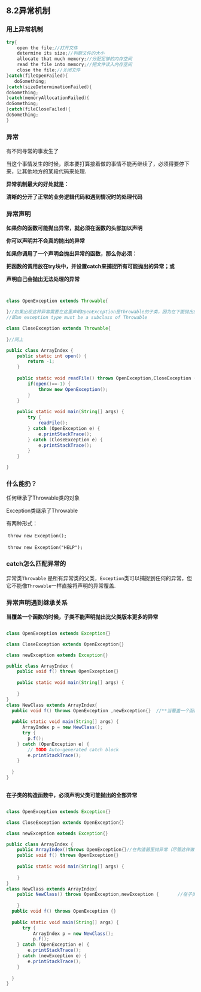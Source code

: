 ## 8.2异常机制

### 用上异常机制

```java
try{
    open the file;//打开文件
    determine its size;//判断文件的大小
    allocate that much memory;//分配足够的内存空间
    read the file into memory;//把文件读入内存空间
    close the file;//关闭文件
}catch(fileOpenFailed){
   doSomething;
}catch(sizeDeterminationFailed){
doSomething;
}catch(memoryAllocationFailed){
doSomething;
}catch(fileCloseFailed){
doSomething;
}
```

### 异常

有不同寻常的事发生了

当这个事情发生的时候，原本要打算接着做的事情不能再继续了，必须得要停下来，让其他地方的某段代码来处理.

**异常机制最大的好处就是：**

**清晰的分开了正常的业务逻辑代码和遇到情况时的处理代码**

### 异常声明

**如果你的函数可能抛出异常，就必须在函数的头部加以声明**

**你可以声明并不会真的抛出的异常**

**如果你调用了一个声明会抛出异常的函数，那么你必须：**

  **把函数的调用放在try块中，并设置catch来捕捉所有可能抛出的异常；或**

**声明自己会抛出无法处理的异常**

```java


class OpenException extends Throwable{   	

}//如果出现这种异常需要在这里声明OpenException是Throwable的子类，因为在下面抛出的异常必须是Throwable类型的
//即an exception type must be a subclass of Throwable 

class CloseException extends Throwable{
	
}//同上

public class ArrayIndex {
    public static int open() {
    	return -1;
    }
    
    public static void readFile() throws OpenException,CloseException {  //如果函数可能会抛出异常就要在这里声明
    	if(open()==-1) {
    		throw new OpenException();
    	}
    }
    
	public static void main(String[] args) {
        try {
			readFile();
		} catch (OpenException e) {
			e.printStackTrace();
		} catch (CloseException e) {
			e.printStackTrace();
		}
	}

}

```

### 什么能扔？

任何继承了Throwable类的对象

Exception类继承了Throwable

  有两种形式：

​       `throw new Exception();`

​     `throw new Exception("HELP");` 

### catch怎么匹配异常的

异常类`Throwable`  是所有异常类的父类，`Exception`类可以捕捉到任何的异常，但它不能像`Throwable`一样直接将声明的异常覆盖.

### 异常声明遇到继承关系

**当覆盖一个函数的时候，子类不能声明抛出比父类版本更多的异常**

```java

class OpenException extends Exception{}

class CloseException extends OpenException{}

class newException extends Exception{}

public class ArrayIndex {
    public void f() throws OpenException{}
    
    public static void main(String[] args) {
    	
    }
}
class NewClass extends ArrayIndex{
  public void f() throws OpenException ,newException{}  //**当覆盖一个函数的时候，子类不能声明抛出比父类版本更多的异常**,即这里的newException需要删除
  
  public static void main(String[] args) {
	  ArrayIndex p = new NewClass();
	  try {
		p.f();
	} catch (OpenException e) {
		// TODO Auto-generated catch block
		e.printStackTrace();
	}
	  
  }
}



```

**在子类的构造函数中，必须声明父类可能抛出的全部异常**

```java

class OpenException extends Exception{}

class CloseException extends OpenException{}

class newException extends Exception{}

public class ArrayIndex {
	public ArrayIndex()throws OpenException{}//在构造器里抛异常（尽管这样做不是很好）
    public void f() throws OpenException{}
    
    public static void main(String[] args) {
    	
    }
}
class NewClass extends ArrayIndex{
	public NewClass() throws OpenException,newException {       //在子类的构造函数中必须声明父类中所有可能抛出的异常，也可以加上子类自己的异常
		
	}
  public void f() throws OpenException {}  
  
  public static void main(String[] args) {
	  try {
		  ArrayIndex p = new NewClass();
		  p.f();
	} catch (OpenException e) {
		e.printStackTrace();
	} catch (newException e) {
		e.printStackTrace();
	}
	  
  }
}



```

